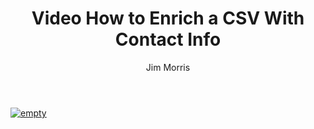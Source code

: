 ﻿---
title: Video How to Enrich a CSV With Contact Info
description: 
coverImage: 
publishDate: Oct 5, 2018

author: Jim Morris
authorProfile: Jim Morris runs support for the LeadIQ team. He cooks, smokes meat, and plays bass like you wouldn't believe
authorImage: /img/jim-headhsot.jpeg
---

[![empty](/img/contact-upload-demo.png)](https://www.youtube.com/embed/UZlhFUfe1kU)